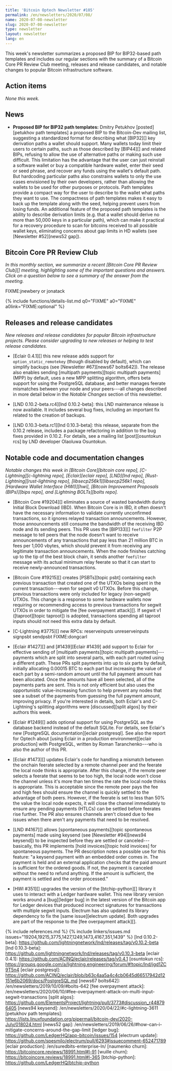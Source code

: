 ```yaml
---
title: 'Bitcoin Optech Newsletter #105'
permalink: /en/newsletters/2020/07/08/
name: 2020-07-08-newsletter
slug: 2020-07-08-newsletter
type: newsletter
layout: newsletter
lang: en
---
```

This week's newsletter summarizes a proposed BIP for BIP32-based path
templates and includes our regular sections with the summary of a Bitcoin
Core PR Review Club meeting, releases and release candidates, and
notable changes to popular Bitcoin infrastructure software.

## Action items

*None this week.*

## News

- **Proposed BIP for BIP32 path templates:** Dmitry Petukhov
  [posted][petukhov path templates] a proposed BIP to the Bitcoin-Dev
  mailing list, suggesting a standardized format for describing what
  [BIP32][] key derivation paths a wallet should support.  Many wallets
  today limit their users to certain paths, such as those described by
  [BIP44][] and related BIPs, refusing to allow the use of alternative
  paths or making such use difficult.  This limitation has the advantage that the
  user can just reinstall a software wallet or buy a compatible hardware
  wallet, enter their seed or seed phrase, and recover any funds using
  the wallet's default path.  But hardcoding particular paths also
  constrains wallets to only the use cases envisioned by their own developers,
  rather than allowing the wallets to be used for other purposes or protocols.
  Path templates provide a compact way for the user to describe to the
  wallet what paths they want to use.  The compactness of path templates
  makes it easy to back up the template along with the seed, helping
  prevent users from losing funds.  An additional feature of the
  proposed path templates is the ability to describe derivation limits
  (e.g. that a wallet should derive no more than 50,000 keys in a
  particular path), which can make it practical for a recovery procedure
  to scan for bitcoins received to all possible wallet keys, eliminating
  concerns about gap limits in HD wallets (see [Newsletter #52][news52
  gap]).

## Bitcoin Core PR Review Club

*In this monthly section, we summarize a recent [Bitcoin Core PR Review Club][]
meeting, highlighting some of the important questions and answers.  Click on a
question below to see a summary of the answer from the meeting.*

FIXME:jnewbery or jonatack

{% include functions/details-list.md
  q0="FIXME"
  a0="FIXME"
  a0link="FIXME:optional"
%}

## Releases and release candidates

*New releases and release candidates for popular Bitcoin infrastructure
projects.  Please consider upgrading to new releases or helping to test
release candidates.*

- [Eclair 0.4.1][] this new release adds support for
  `option_static_remotekey` (though disabled by default), which can
  simplify backups (see [Newsletter #67][news67 bolts642]).  The release also
  enables sending [multipath payments][topic multipath payments] (MPP)
  by default, uses a new MPP splitting algorithm, offers beta support
  for using the PostgreSQL database, and better manages feerate
  mismatches between your node and your peers---all changes described in
  more detail below in the *Notable Changes* section of this
  newsletter.

- [LND 0.10.2-beta.rc4][lnd 0.10.2-beta]: this
  LND maintenance release is now available.  It includes
  several bug fixes, including an important fix related to the creation
  of backups.

- [LND 0.10.3-beta.rc1][lnd 0.10.3-beta]: this release,
  separate from the 0.10.2 release, includes a package refactoring in
  addition to the bug fixes provided in 0.10.2.  For details, see a
  mailing list [post][osuntokun rcs] by LND developer Olaoluwa
  Osuntokun.

## Notable code and documentation changes

*Notable changes this week in [Bitcoin Core][bitcoin core repo],
[C-Lightning][c-lightning repo], [Eclair][eclair repo], [LND][lnd repo],
[Rust-Lightning][rust-lightning repo], [libsecp256k1][libsecp256k1 repo],
[Hardware Wallet Interface (HWI)][hwi], [Bitcoin Improvement Proposals
(BIPs)][bips repo], and [Lightning BOLTs][bolts repo].*

- [Bitcoin Core #19204][] eliminates a source of wasted bandwidth during
  Initial Block Download (IBD).  When Bitcoin Core is in IBD, it often
  doesn't have the necessary information to validate currently
  unconfirmed transactions, so it ignores relayed transaction
  announcements.  However, those announcements still consume the
  bandwidth of the receiving IBD node and its sending peers.  This PR
  uses the [BIP133][] `feefilter` P2P message to tell peers that the
  node doesn't want to receive announcements of any transactions that
  pay less than 21 million BTC in fees per 1,000 vbytes, which should
  prevent it from receiving any legitimate transaction announcements.
  When the node finishes catching up to the tip of the best block chain,
  it sends another `feefilter` message with its actual minimum relay
  feerate so that it can start to receive newly-announced transactions.

- [Bitcoin Core #19215][] creates [PSBTs][topic psbt] containing each
  previous transaction that created one of the UTXOs being spent in the
  current transaction---even for segwit v0 UTXOs.  Before this change,
  previous transactions were only included for legacy (non-segwit)
  UTXOs.  This change is a response to some hardware wallets now
  requiring or recommending access to previous transactions for segwit
  UTXOs in order to mitigate the [fee overpayment attack][].  If segwit
  v1 ([taproot][topic taproot]) is adopted, transactions spending all
  taproot inputs should not need this extra data by default.

- [C-Lightning #3775][] new RPCs: reserveinputs unreserveinputs signpsbt sendpsbt FIXME:dongcarl

- [Eclair #1427][] and [#1439][Eclair #1439] add support to Eclair for
  effective sending of [multipath payments][topic multipath
  payments]---payments which are split into several parts, with each
  part routed using a different path.  These PRs split payments into up
  to six parts by default, initially allocating 0.00015 BTC to each part
  but increasing the value of each part by a semi-random amount until
  the full payment amount has been allocated.  Once the amounts have all
  been selected, all of the payments parts are sent.  This is not only efficient but
  also uses the opportunistic value-increasing
  function to help prevent any nodes that see a subset of the
  payments from guessing the full payment amount, improving privacy.  If
  you're interested in details, both Eclair's and C-Lightning's
  splitting algorithms were [discussed][split algos] by their authors
  this week.

- [Eclair #1249][] adds optional support for using PostgreSQL as the
  database backend instead of the default SQLite.  For details, see
  Eclair's new [PostgreSQL documentation][eclair postgresql].  See also
  the report for Optech about [using Eclair in a production
  environment][eclair production] with PostgreSQL, written by Roman
  Taranchenko---who is also the author of this PR.

- [Eclair #1473][] updates Eclair's code for handling a mismatch between
  the onchain feerate selected by a remote channel peer and the feerate
  the local node thinks is appropriate.  After this change, if the
  remote peer selects a feerate that seems to be too high, the local
  node won't close the channel unless it's more than ten times the
  rate the local node thinks is appropriate.  This is acceptable since
  the remote peer pays the fee and high fees should ensure the channel
  is quickly settled to the advantage of both peers.  However, if the
  feerate is set to less than 50% the value the local node expects, it
  will close the channel immediately to ensure any pending payments
  (HTLCs) can be settled before feerates rise further.  The PR also
  ensures channels aren't closed due to fee issues when there aren't any
  payments that need to be resolved.

- [LND #4167][] allows [spontaneous payments][topic spontaneous
  payments] made using keysend (see [Newsletter #94][news94 keysend]) to be
  inspected before they are settled or canceled---basically, this PR
  implements [hold invoices][topic hold invoices] for spontaneous
  payments.  The PR description notes a possible use for this feature:
  "a keysend payment with an embedded order comes in. The payment is
  held and an external application checks that the paid amount is
  sufficient for the ordered goods. If not, the payment is canceled
  without the need to refund anything. If the amount is sufficient, the
  payment is settled and the order processed."

- [HWI #351][] upgrades the version of the [btchip-python][] library it uses
  to interact with a Ledger hardware wallet.  This new library version
  works around a [bug][ledger bug] in the latest version of the Bitcoin
  app for Ledger devices that produced incorrect signatures for
  transactions with multiple segwit inputs.  Electrum has also updated
  its library dependency to fix the [same issue][electrum update].
  Both upgrades are part of the response to the [fee overpayment
  attack][].

{% include references.md %}
{% include linkers/issues.md issues="19204,19215,3775,1427,1249,1473,4167,351,1439" %}
[lnd 0.10.2-beta]: https://github.com/lightningnetwork/lnd/releases/tag/v0.10.2-beta
[lnd 0.10.3-beta]: https://github.com/lightningnetwork/lnd/releases/tag/v0.10.3-beta
[eclair 0.4.1]: https://github.com/ACINQ/eclair/releases/tag/v0.4.1
[osuntokun rcs]: https://groups.google.com/a/lightning.engineering/forum/#!topic/lnd/jgd1ZC9T5n4
[eclair postgresql]: https://github.com/ACINQ/eclair/blob/b63c4aa5a4c4cb0645d66517942d12151e6b2069/docs/PostgreSQL.md
[news67 bolts642]: /en/newsletters/2019/10/09/#bolts-642
[fee overpayment attack]: /en/newsletters/2020/06/10/#fee-overpayment-attack-on-multi-input-segwit-transactions
[split algos]: https://github.com/ElementsProject/lightning/pull/3773#discussion_r448796405
[news94 keysend]: /en/newsletters/2020/04/22/#c-lightning-3611
[petukhov path templates]: https://lists.linuxfoundation.org/pipermail/bitcoin-dev/2020-July/018024.html
[news52 gap]: /en/newsletters/2019/06/26/#how-can-i-mitigate-concerns-around-the-gap-limit
[ledger bug]: https://github.com/LedgerHQ/app-bitcoin/issues/154
[electrum update]: https://github.com/spesmilo/electrum/pull/6293#issuecomment-652471789
[eclair production]: /en/suredbits-enterprise-ln/
[naumenko churn]: https://bitcoincore.reviews/18991.html#l-91
[wuille churn]: https://bitcoincore.reviews/18991.html#l-365
[btchip-python]: https://github.com/LedgerHQ/btchip-python
